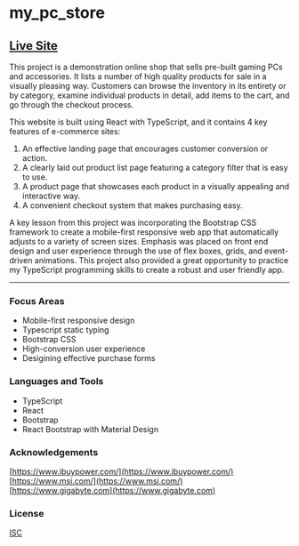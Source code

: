 # my_pc_store

## [Live Site](https://jonro2955.github.io/my_pc_store/) <br>

This project is a demonstration online shop that sells pre-built gaming PCs and accessories. It lists a number of high quality products for sale in a visually pleasing way. Customers can browse the inventory in its entirety or by category, examine individual products in detail, add items to the cart, and go through the checkout process.

This website is built using React with TypeScript, and it contains 4 key features of e-commerce sites:

1. An effective landing page that encourages customer conversion or action.
2. A clearly laid out product list page featuring a category filter that is easy to use.
3. A product page that showcases each product in a visually appealing and interactive way.
4. A convenient checkout system that makes purchasing easy.

A key lesson from this project was incorporating the Bootstrap CSS framework to create a mobile-first responsive web app that automatically adjusts to a variety of screen sizes. Emphasis was placed on front end design and user experience through the use of flex boxes, grids, and event-driven animations. This project also provided a great opportunity to practice my TypeScript programming skills to create a robust and user friendly app.  

<hr/>

### Focus Areas

- Mobile-first responsive design
- Typescript static typing
- Bootstrap CSS
- High-conversion user experience
- Desigining effective purchase forms

### Languages and Tools

- TypeScript
- React
- Bootstrap
- React Bootstrap with Material Design

### Acknowledgements

[https://www.ibuypower.com/](https://www.ibuypower.com/) <br>
[https://www.msi.com/](https://www.msi.com/) <br>
[https://www.gigabyte.com](https://www.gigabyte.com) <br>

### License

[ISC](https://opensource.org/licenses/ISC) <br>
